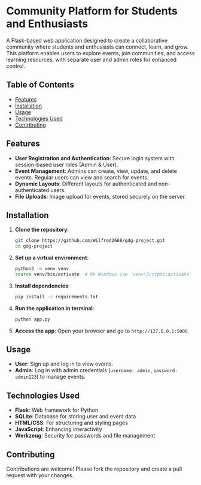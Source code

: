 # Community Platform for Students and Enthusiasts

A Flask-based web application designed to create a collaborative community where students and enthusiasts can connect, learn, and grow. This platform enables users to explore events, join communities, and access learning resources, with separate user and admin roles for enhanced control.

## Table of Contents
- [Features](#features)
- [Installation](#installation)
- [Usage](#usage)
- [Technologies Used](#technologies-used)
- [Contributing](#contributing)

## Features
- **User Registration and Authentication**: Secure login system with session-based user roles (Admin & User).
- **Event Management**: Admins can create, view, update, and delete events. Regular users can view and search for events.
- **Dynamic Layouts**: Different layouts for authenticated and non-authenticated users.
- **File Uploads**: Image upload for events, stored securely on the server.

## Installation
1. **Clone the repository**:
    ```bash
    git clone https://github.com/Wilfred2668/gdg-project.git
    cd gdg-project
    ```

2. **Set up a virtual environment**:
    ```bash
    python3 -m venv venv
    source venv/bin/activate  # On Windows use `venv\Scripts\activate`
    ```

3. **Install dependencies**:
    ```bash
    pip install -r requirements.txt
    ```

5. **Run the application in terminal**:
    ```bash
    python app.py
    ```

6. **Access the app**:
    Open your browser and go to `http://127.0.0.1:5000`.

## Usage
- **User**: Sign up and log in to view events.
- **Admin**: Log in with admin credentials (`username: admin`, `password: admin123`) to manage events.


## Technologies Used
- **Flask**: Web framework for Python
- **SQLite**: Database for storing user and event data
- **HTML/CSS**: For structuring and styling pages
- **JavaScript**: Enhancing interactivity
- **Werkzeug**: Security for passwords and file management

## Contributing
Contributions are welcome! Please fork the repository and create a pull request with your changes.

